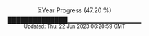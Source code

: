 <p align="center">
⏳Year Progress (47.20 %) <br>
██████████████▁▁▁▁▁▁▁▁▁▁▁▁▁▁▁▁ <br>
<sub>Updated: Thu, 22 Jun 2023 06:20:59 GMT</sub>
</p>

